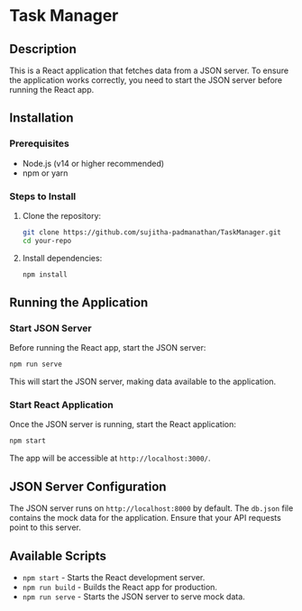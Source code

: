 # Task Manager

## Description

This is a React application that fetches data from a JSON server. To ensure the application works correctly, you need to start the JSON server before running the React app.

## Installation

### Prerequisites

- Node.js (v14 or higher recommended)
- npm or yarn

### Steps to Install

1. Clone the repository:
   ```sh
   git clone https://github.com/sujitha-padmanathan/TaskManager.git
   cd your-repo
   ```
2. Install dependencies:
   ```sh
   npm install
   ```

## Running the Application

### Start JSON Server

Before running the React app, start the JSON server:

```sh
npm run serve
```

This will start the JSON server, making data available to the application.

### Start React Application

Once the JSON server is running, start the React application:

```sh
npm start
```

The app will be accessible at `http://localhost:3000/`.

## JSON Server Configuration

The JSON server runs on `http://localhost:8000` by default. The `db.json` file contains the mock data for the application. Ensure that your API requests point to this server.

## Available Scripts

- `npm start` - Starts the React development server.
- `npm run build` - Builds the React app for production.
- `npm run serve` - Starts the JSON server to serve mock data.
